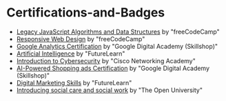# Certifications-and-Badges
- [Legacy JavaScript Algorithms and Data Structures](https://freecodecamp.org/certification/ank_soppi_768/javascript-algorithms-and-data-structures) by "freeCodeCamp"
- [Responsive Web Design](https://freecodecamp.org/certification/ank_soppi_768/responsive-web-design) by "freeCodeCamp"
- [Google Analytics Certification](https://skillshop.credential.net/1afed27a-b6c1-4301-b081-7af847566af4) by "Google Digital Academy (Skillshop)"
- [Artificial Intelligence](https://www.futurelearn.com/certificates/jt4zze0) by "FutureLearn"
- [Introduction to Cybersecurity](https://www.credly.com/badges/ec74258b-6de8-4b04-90d4-04ca3e5d87b6/public_url) by "Cisco Networking Academy"
- [AI-Powered Shopping ads Certification](https://skillshop.credential.net/565a7a5d-8676-4543-a2bd-eeaf67c16425) by "Google Digital Academy (Skillshop)"
- [Digital Marketing Skills](https://www.futurelearn.com/certificates/s9qe130) by "FutureLearn"
- [Introducing social care and social work](https://www.open.edu/openlearn/blocks/ocwstatement/statement.php?id=19319&user=4198669&f=1) by "The Open University"
